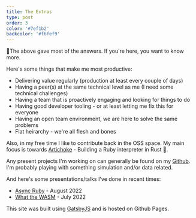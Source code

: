```yaml
---
title: The Extras
type: post
order: 3
color: '#7ef1b2'
backcolor: '#f6fef9'
---
```

🤞The above gave most of the answers. If you're here, you want to know more.

Here's some things that make me most productive:

- Delivering value regularly (production at least every couple of days)
- Having a peer(s) at the same technical level as me (I need some technical
  challenges)
- Having a team that is proactively engaging and looking for things to do
- Having good developer tooling - or at least letting me fix this for everyone
- Having an open team environment, we are here to solve the same problems
- Flat heirarchy - we're all flesh and bones

Also, in my free time I like to contribute back in the OSS space. My main focus
is towards [Artichoke](https://www.artichokeruby.org/) - Building a Ruby
interpreter in Rust 🦀.

Any present projects I'm working on can generally be found on my
[Github](https://github.com/b-n). I'm probably playing with something
simulation and/or data related.

And here's some presentations/talks I've done in recent times:
- [Async Ruby](https://b-n.github.io/async-ruby) - August 2022
- [What the WASM](https://b-n.github.io/what-the-wasm) - July 2022

This site was built using [GatsbyJS](https://www.gatsbyjs.org/) and is hosted
on Github Pages.
